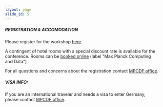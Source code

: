 ```yaml
---
layout: page
slide_id: 5
---
```


<div class="row">

<div class="col text-justify conference-text">

<div markdown="1">

##### REGISTRATION & ACCOMODATION

Please register for the workshop <a href="https://plan.events.mpg.de/event/365/">here</a>.

A contingent of hotel rooms with a special discount rate is available for the conference. Rooms can be [booked online](https://www.marriott.com/de/event-reservations/reservation-link.mi?id=1729679418731&key=GRP&guestreslink2=true) (label "Max Planck Computing and Data")


For all questions and concerns about the registration contact <a href="mailto:office@mpcdf.mpg.de">MPCDF office</a>.

##### VISA INFO:

If you are an international traveler and needs a visa to enter Germany,
please contact <a href="mailto:office@mpcdf.mpg.de">MPCDF office</a>.

</div>

</div>

</div>

